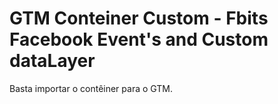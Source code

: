 # GTM Conteiner Custom - Fbits Facebook Event's and Custom dataLayer
 Basta importar o contêiner para o GTM.
